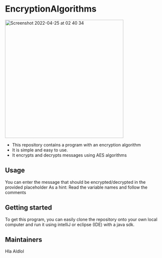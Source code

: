# EncryptionAlgorithms

<img width="390" alt="Screenshot 2022-04-25 at 02 40 34" src="https://user-images.githubusercontent.com/104319811/165003791-a53c3e15-1a73-476a-a78b-8bc67d823490.png">

- This repository contains a program with an encryption algorithm
- It is simple and easy to use.
- It encrypts and decrypts messages using AES algorithms

## Usage

You can enter the message that should be encrypted/decrypted in the provided placeholder
As a hint: Read the variable names and follow the comments

## Getting started

To get this program, you can easily clone the repository onto your own local computer and run it using intelliJ or eclipse (IDE) with a java sdk.

## Maintainers

Hla Aldlol
